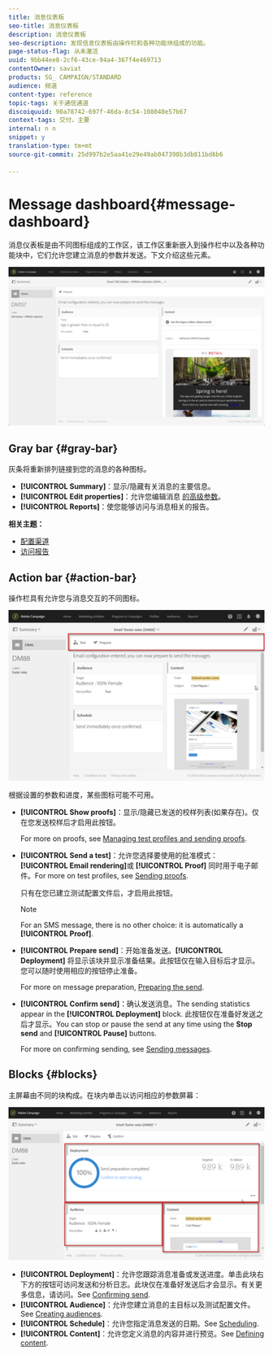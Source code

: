 ```yaml
---
title: 消息仪表板
seo-title: 消息仪表板
description: 消息仪表板
seo-description: 发现信息仪表板由操作栏和各种功能块组成的功能。
page-status-flag: 从未激活
uuid: 9bb44ee8-2cf6-43ce-94a4-367f4e469713
contentOwner: saviat
products: SG_ CAMPAIGN/STANDARD
audience: 频道
content-type: reference
topic-tags: 关于通信通道
discoiquuid: 90a78742-697f-46da-8c54-108048e57b67
context-tags: 交付，主要
internal: n n
snippet: y
translation-type: tm+mt
source-git-commit: 25d997b2e5aa41e29e49ab047398b3db811bd6b6

---
```



# Message dashboard{#message-dashboard}

消息仪表板是由不同图标组成的工作区，该工作区重新嵌入到操作栏中以及各种功能块中，它们允许您建立消息的参数并发送。下文介绍这些元素。

![](assets/delivery_dashboard_2.png)

## Gray bar {#gray-bar}

灰条将重新排列链接到您的消息的各种图标。

* **[!UICONTROL Summary]**：显示/隐藏有关消息的主要信息。
* **[!UICONTROL Edit properties]**：允许您编辑消息 [的高级参数](../../administration/using/configuring-email-channel.md#list-of-email-properties)。
* **[!UICONTROL Reports]**：使您能够访问与消息相关的报告。

**相关主题：**

* [配置渠道](../../administration/using/about-channel-configuration.md)
* [访问报告](../../reporting/using/about-dynamic-reports.md)

## Action bar {#action-bar}

操作栏具有允许您与消息交互的不同图标。

![](assets/delivery_dashboard_4.png)

根据设置的参数和进度，某些图标可能不可用。

* **[!UICONTROL Show proofs]**：显示/隐藏已发送的校样列表(如果存在)。仅在您发送校样后才启用此按钮。

   For more on proofs, see [Managing test profiles and sending proofs](../../sending/using/managing-test-profiles-and-sending-proofs.md).

* **[!UICONTROL Send a test]**：允许您选择要使用的批准模式： **[!UICONTROL Email rendering]**&#x200B;或 **[!UICONTROL Proof]** 同时用于电子邮件。For more on test profiles, see [Sending proofs](../../sending/using/managing-test-profiles-and-sending-proofs.md#sending-proofs).

   只有在您已建立测试配置文件后，才启用此按钮。

   >[!NOTE]
   >
   >For an SMS message, there is no other choice: it is automatically a **[!UICONTROL Proof]**.

* **[!UICONTROL Prepare send]**：开始准备发送。**[!UICONTROL Deployment]** 将显示该块并显示准备结果。此按钮仅在输入目标后才显示。您可以随时使用相应的按钮停止准备。

   For more on message preparation, [Preparing the send](../../sending/using/preparing-the-send.md).

* **[!UICONTROL Confirm send]**：确认发送消息。The sending statistics appear in the **[!UICONTROL Deployment]** block. 此按钮仅在准备好发送之后才显示。You can stop or pause the send at any time using the **Stop send** and **[!UICONTROL Pause]** buttons.

   For more on confirming sending, see [Sending messages](../../sending/using/confirming-the-send.md).

## Blocks {#blocks}

主屏幕由不同的块构成。在块内单击以访问相应的参数屏幕：

![](assets/delivery_dashboard_3.png)

* **[!UICONTROL Deployment]**：允许您跟踪消息准备或发送进度。单击此块右下方的按钮可访问发送和分析日志。此块仅在准备好发送后才会显示。有关更多信息，请访问。See [Confirming send](../../sending/using/confirming-the-send.md).
* **[!UICONTROL Audience]**：允许您建立消息的主目标以及测试配置文件。See [Creating audiences](../../audiences/using/creating-audiences.md).
* **[!UICONTROL Schedule]**：允许您指定消息发送的日期。See [Scheduling](../../sending/using/about-scheduling-messages.md).
* **[!UICONTROL Content]**：允许您定义消息的内容并进行预览。See [Defining content](../../designing/using/designing-content-in-adobe-campaign.md).

